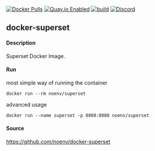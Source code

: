 [![Docker Pulls](https://badgen.net/docker/pulls/noenv/superset)](https://hub.docker.com/r/noenv/superset)
[![Quay.io Enabled](https://badgen.net/badge/quay%20pulls/enabled/green)](https://quay.io/repository/noenv/superset)
[![build](https://github.com/NoEnv/docker-superset/actions/workflows/build.yml/badge.svg)](https://github.com/NoEnv/docker-superset/actions/workflows/build.yml)
[![Discord](https://badgen.net/discord/online-members/mZAjkQfYSj)](https://discord.gg/mZAjkQfYSj)

## docker-superset

#### Description

Superset Docker Image.

#### Run

most simple way of running the container

    docker run --rm noenv/superset

advanced usage

    docker run --name superset -p 8088:8088 noenv/superset

#### Source

https://github.com/noenv/docker-superset
